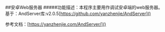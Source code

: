 ##安卓Web服务器
#####功能描述：本程序主要用作调试安卓端的web服务器。
基于：AndServer库:v2.0.5[https://github.com/yanzhenjie/AndServer]()

参考文档：[https://yanzhenjie.com/AndServer/]()